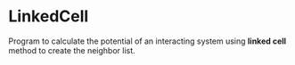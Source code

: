 # LinkedCell

Program to calculate the potential of an interacting 
system using **linked cell** method to create the neighbor 
list.
